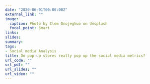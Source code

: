 ```yaml
---
date: "2020-06-01T00:00:00Z"
external_link: ""
image:
  caption: Photo by Clem Onojeghuo on Unsplash
  focal_point: Smart
links:
slides:
summary:
tags:
- Social media Analysis
title: Do pop-up stores really pop up the social media metrics?
url_code: ""
url_pdf: ""
url_slides: ""
url_video: ""
---
```

